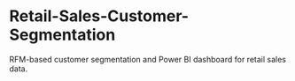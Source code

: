 # Retail-Sales-Customer-Segmentation
RFM-based customer segmentation and Power BI dashboard for retail sales data.
